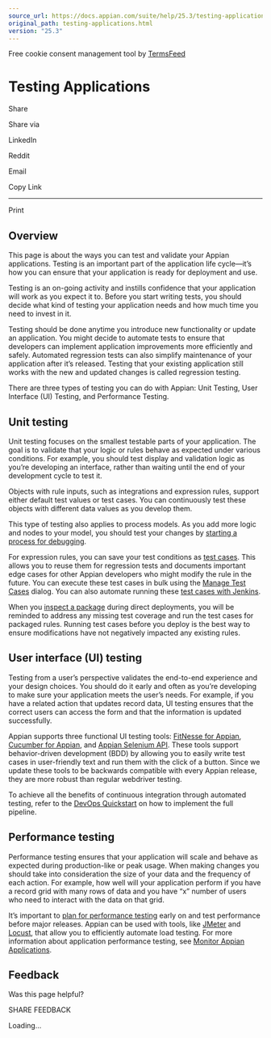 ```yaml
---
source_url: https://docs.appian.com/suite/help/25.3/testing-applications.html
original_path: testing-applications.html
version: "25.3"
---
```


Free cookie consent management tool by [TermsFeed](https://www.termsfeed.com/)

# Testing Applications

Share

Share via

LinkedIn

Reddit

Email

Copy Link

* * *

Print

## Overview

This page is about the ways you can test and validate your Appian applications. Testing is an important part of the application life cycle—it’s how you can ensure that your application is ready for deployment and use.

Testing is an on-going activity and instills confidence that your application will work as you expect it to. Before you start writing tests, you should decide what kind of testing your application needs and how much time you need to invest in it.

Testing should be done anytime you introduce new functionality or update an application. You might decide to automate tests to ensure that developers can implement application improvements more efficiently and safely. Automated regression tests can also simplify maintenance of your application after it’s released. Testing that your existing application still works with the new and updated changes is called regression testing.

There are three types of testing you can do with Appian: Unit Testing, User Interface (UI) Testing, and Performance Testing.

## Unit testing

Unit testing focuses on the smallest testable parts of your application. The goal is to validate that your logic or rules behave as expected under various conditions. For example, you should test display and validation logic as you’re developing an interface, rather than waiting until the end of your development cycle to test it.

Objects with rule inputs, such as integrations and expression rules, support either default test values or test cases. You can continuously test these objects with different data values as you develop them.

This type of testing also applies to process models. As you add more logic and nodes to your model, you should test your changes by [starting a process for debugging](Monitoring_and_Editing_Processes.html#debug-mode).

For expression rules, you can save your test conditions as [test cases](Expression_Rule_Testing.html). This allows you to reuse them for regression tests and documents important edge cases for other Appian developers who might modify the rule in the future. You can execute these test cases in bulk using the [Manage Test Cases](Expression_Rule_Testing.html#test-case-management) dialog. You can also automate running these [test cases with Jenkins](Running_Automated_Tests_on_Expression_Rules_with_Jenkins.html).

When you [inspect a package](Deploy_to_Target_Environments.html#inspect-the-package) during direct deployments, you will be reminded to address any missing test coverage and run the test cases for packaged rules. Running test cases before you deploy is the best way to ensure modifications have not negatively impacted any existing rules.

## User interface (UI) testing

Testing from a user’s perspective validates the end-to-end experience and your design choices. You should do it early and often as you’re developing to make sure your application meets the user’s needs. For example, if you have a related action that updates record data, UI testing ensures that the correct users can access the form and that the information is updated successfully.

Appian supports three functional UI testing tools: [FitNesse for Appian](https://community.appian.com/w/the-appian-playbook/97/automated-testing-with-fitnesse-for-appian), [Cucumber for Appian](https://community.appian.com/w/the-appian-playbook/1325/automated-testing-with-cucumber-for-appian), and [Appian Selenium API](https://community.appian.com/w/the-appian-playbook/2304/automated-testing-with-appian-selenium-api). These tools support behavior-driven development (BDD) by allowing you to easily write test cases in user-friendly text and run them with the click of a button. Since we update these tools to be backwards compatible with every Appian release, they are more robust than regular webdriver testing.

To achieve all the benefits of continuous integration through automated testing, refer to the [DevOps Quickstart](https://community.appian.com/w/the-appian-playbook/1245/appian-devops-quick-start) on how to implement the full pipeline.

## Performance testing

Performance testing ensures that your application will scale and behave as expected during production-like or peak usage. When making changes you should take into consideration the size of your data and the frequency of each action. For example, how well will your application perform if you have a record grid with many rows of data and you have “x” number of users who need to interact with the data on that grid.

It’s important to [plan for performance testing](https://community.appian.com/success/w/guide/3215/performance-testing-methodology) early on and test performance before major releases. Appian can be used with tools, like [JMeter](https://community.appian.com/w/the-appian-playbook/204/using-jmeter-with-appian) and [Locust](https://community.appian.com/b/appmarket/posts/appian-locust), that allow you to efficiently automate load testing. For more information about application performance testing, see [Monitor Appian Applications](monitoring-applications.html).

## Feedback

Was this page helpful?

SHARE FEEDBACK

Loading...
